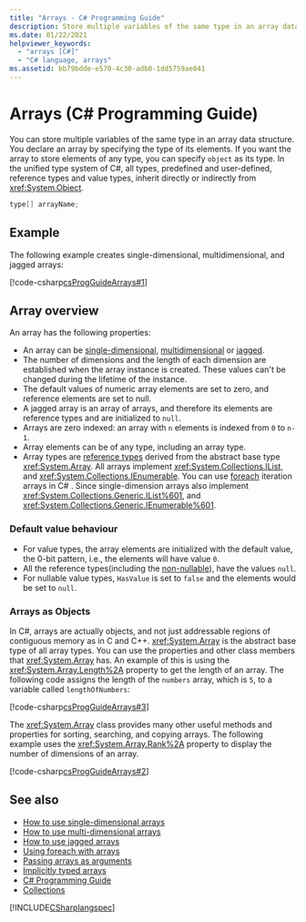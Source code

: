 ```yaml
---
title: "Arrays - C# Programming Guide"
description: Store multiple variables of the same type in an array data structure in C#. Declare an array by specifying a type or specify Object to store any type.
ms.date: 01/22/2021
helpviewer_keywords:
  - "arrays [C#]"
  - "C# language, arrays"
ms.assetid: bb79bdde-e570-4c30-adb0-1dd5759ae041
---
```

# Arrays (C# Programming Guide)

You can store multiple variables of the same type in an array data structure. You declare an array by specifying the type of its elements. If you want the array to store elements of any type, you can specify `object` as its type. In the unified type system of C#, all types, predefined and user-defined, reference types and value types, inherit directly or indirectly from <xref:System.Object>.

```csharp
type[] arrayName;
```

## Example

The following example creates single-dimensional, multidimensional, and jagged arrays:

[!code-csharp[csProgGuideArrays#1](~/samples/snippets/csharp/VS_Snippets_VBCSharp/csProgGuideArrays/CS/Arrays.cs#1)]

## Array overview

An array has the following properties:

- An array can be [single-dimensional](single-dimensional-arrays.md), [multidimensional](multidimensional-arrays.md) or [jagged](jagged-arrays.md).
- The number of dimensions and the length of each dimension are established when the array instance is created. These values can't be changed during the lifetime of the instance.
- The default values of numeric array elements are set to zero, and reference elements are set to null.
- A jagged array is an array of arrays, and therefore its elements are reference types and are initialized to `null`.
- Arrays are zero indexed: an array with `n` elements is indexed from `0` to `n-1`.
- Array elements can be of any type, including an array type.
- Array types are [reference types](../../language-reference/keywords/reference-types.md) derived from the abstract base type <xref:System.Array>. All arrays implement <xref:System.Collections.IList>, and <xref:System.Collections.IEnumerable>.  You can use [foreach](../../language-reference/statements/iteration-statements.md#the-foreach-statement) iteration arrays in C# .  Since single-dimension arrays also implement <xref:System.Collections.Generic.IList%601>,  and <xref:System.Collections.Generic.IEnumerable%601>.

### Default value behaviour

- For value types, the array elements are initialized with the default value, the 0-bit pattern, i.e., the elements will have value `0`.
- All the reference types(including the [non-nullable](../../nullable-references.md#known-pitfalls)), have the values `null`.
- For nullable value types, `HasValue` is set to `false` and the elements would be set to `null`.

### Arrays as Objects

In C#, arrays are actually objects, and not just addressable regions of contiguous memory as in C and C++. <xref:System.Array> is the abstract base type of all array types. You can use the properties and other class members that <xref:System.Array> has. An example of this is using the <xref:System.Array.Length%2A> property to get the length of an array. The following code assigns the length of the `numbers` array, which is `5`, to a variable called `lengthOfNumbers`:

[!code-csharp[csProgGuideArrays#3](~/samples/snippets/csharp/VS_Snippets_VBCSharp/csProgGuideArrays/CS/Arrays.cs#3)]

The <xref:System.Array> class provides many other useful methods and properties for sorting, searching, and copying arrays. The following example uses the <xref:System.Array.Rank%2A> property to display the number of dimensions of an array.

[!code-csharp[csProgGuideArrays#2](~/samples/snippets/csharp/VS_Snippets_VBCSharp/csProgGuideArrays/CS/Arrays.cs#2)]

## See also

- [How to use single-dimensional arrays](single-dimensional-arrays.md)
- [How to use multi-dimensional arrays](multidimensional-arrays.md)
- [How to use jagged arrays](jagged-arrays.md)
- [Using foreach with arrays](using-foreach-with-arrays.md)
- [Passing arrays as arguments](passing-arrays-as-arguments.md)
- [Implicitly typed arrays](implicitly-typed-arrays.md)
- [C# Programming Guide](../index.md)
- [Collections](../concepts/collections.md)

[!INCLUDE[CSharplangspec](~/includes/csharplangspec-md.md)]
